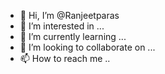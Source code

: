 - 👋 Hi, I’m @Ranjeetparas
- 👀 I’m interested in ...
- 🌱 I’m currently learning ...
- 💞️ I’m looking to collaborate on ...
- 📫 How to reach me ..
<!---
Ranjeetparas/Ranjeetparas is a ✨ special ✨ repository because its `README.md` (this file) appears on your GitHub profile.
You can click the Preview link to take a look at your changes.
--
